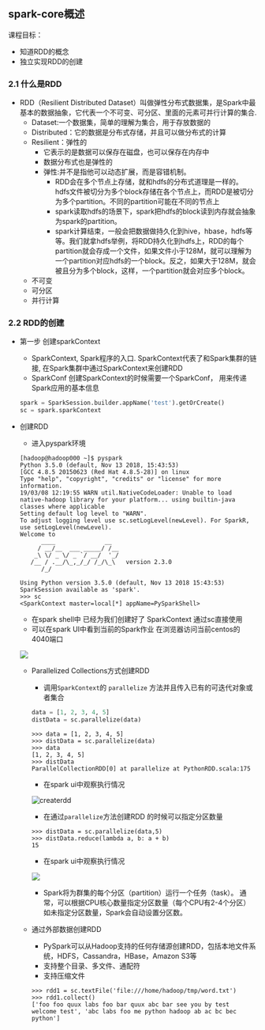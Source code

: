 ## spark-core概述

课程目标：

- 知道RDD的概念
- 独立实现RDD的创建

### 2.1 什么是RDD

- RDD（Resilient Distributed Dataset）叫做弹性分布式数据集，是Spark中最基本的数据抽象，它代表一个不可变、可分区、里面的元素可并行计算的集合.
  - Dataset:一个数据集，简单的理解为集合，用于存放数据的
  - Distributed：它的数据是分布式存储，并且可以做分布式的计算
  - Resilient：弹性的
    - 它表示的是数据可以保存在磁盘，也可以保存在内存中
    - 数据分布式也是弹性的
    - 弹性:并不是指他可以动态扩展，而是容错机制。
      - RDD会在多个节点上存储，就和hdfs的分布式道理是一样的。hdfs文件被切分为多个block存储在各个节点上，而RDD是被切分为多个partition。不同的partition可能在不同的节点上
      - spark读取hdfs的场景下，spark把hdfs的block读到内存就会抽象为spark的partition。
      - spark计算结束，一般会把数据做持久化到hive，hbase，hdfs等等。我们就拿hdfs举例，将RDD持久化到hdfs上，RDD的每个partition就会存成一个文件，如果文件小于128M，就可以理解为一个partition对应hdfs的一个block。反之，如果大于128M，就会被且分为多个block，这样，一个partition就会对应多个block。
  - 不可变
  - 可分区
  - 并行计算

### 2.2 RDD的创建

- 第一步 创建sparkContext

  - SparkContext, Spark程序的入口. SparkContext代表了和Spark集群的链接, 在Spark集群中通过SparkContext来创建RDD
  - SparkConf  创建SparkContext的时候需要一个SparkConf， 用来传递Spark应用的基本信息

  ``` python
  spark = SparkSession.builder.appName('test').getOrCreate()
  sc = spark.sparkContext
  ```

- 创建RDD

  - 进入pyspark环境

  ```shell
  [hadoop@hadoop000 ~]$ pyspark
  Python 3.5.0 (default, Nov 13 2018, 15:43:53)
  [GCC 4.8.5 20150623 (Red Hat 4.8.5-28)] on linux
  Type "help", "copyright", "credits" or "license" for more information.
  19/03/08 12:19:55 WARN util.NativeCodeLoader: Unable to load native-hadoop library for your platform... using builtin-java classes where applicable
  Setting default log level to "WARN".
  To adjust logging level use sc.setLogLevel(newLevel). For SparkR, use setLogLevel(newLevel).
  Welcome to
        ____              __
       / __/__  ___ _____/ /__
      _\ \/ _ \/ _ `/ __/  '_/
     /__ / .__/\_,_/_/ /_/\_\   version 2.3.0
        /_/
  
  Using Python version 3.5.0 (default, Nov 13 2018 15:43:53)
  SparkSession available as 'spark'.
  >>> sc
  <SparkContext master=local[*] appName=PySparkShell>
  ```

  - 在spark shell中 已经为我们创建好了 SparkContext 通过sc直接使用
  - 可以在spark UI中看到当前的Spark作业 在浏览器访问当前centos的4040端口

  ![](img/sparkui.png)
  - Parallelized Collections方式创建RDD

    - 调用`SparkContext`的 `parallelize` 方法并且传入已有的可迭代对象或者集合

    ```python
    data = [1, 2, 3, 4, 5]
    distData = sc.parallelize(data)
    ```

    ``` shell
    >>> data = [1, 2, 3, 4, 5]
    >>> distData = sc.parallelize(data)
    >>> data
    [1, 2, 3, 4, 5]
    >>> distData
    ParallelCollectionRDD[0] at parallelize at PythonRDD.scala:175
    ```

    - 在spark ui中观察执行情况

    ![createrdd](img/createrdd.png)

    - 在通过`parallelize`方法创建RDD 的时候可以指定分区数量

    ```shell
    >>> distData = sc.parallelize(data,5)
    >>> distData.reduce(lambda a, b: a + b)
    15
    ```

    - 在spark ui中观察执行情况

    ![](img/createrdd2.png)

    -  Spark将为群集的每个分区（partition）运行一个任务（task）。 通常，可以根据CPU核心数量指定分区数量（每个CPU有2-4个分区）如未指定分区数量，Spark会自动设置分区数。

  - 通过外部数据创建RDD

    - PySpark可以从Hadoop支持的任何存储源创建RDD，包括本地文件系统，HDFS，Cassandra，HBase，Amazon S3等
    - 支持整个目录、多文件、通配符
    - 支持压缩文件

    ```shell
    >>> rdd1 = sc.textFile('file:///home/hadoop/tmp/word.txt')
    >>> rdd1.collect()
    ['foo foo quux labs foo bar quux abc bar see you by test welcome test', 'abc labs foo me python hadoop ab ac bc bec python']
    ```

    